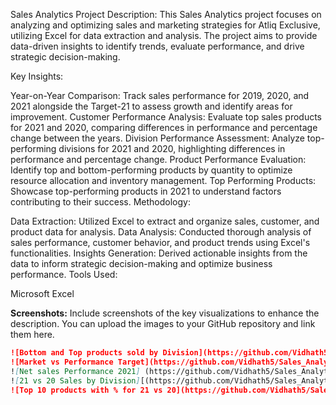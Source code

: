 Sales Analytics Project
Description:
This Sales Analytics project focuses on analyzing and optimizing sales and marketing strategies for Atliq Exclusive, utilizing Excel for data extraction and analysis. The project aims to provide data-driven insights to identify trends, evaluate performance, and drive strategic decision-making.

Key Insights:

Year-on-Year Comparison: Track sales performance for 2019, 2020, and 2021 alongside the Target-21 to assess growth and identify areas for improvement.
Customer Performance Analysis: Evaluate top sales products for 2021 and 2020, comparing differences in performance and percentage change between the years.
Division Performance Assessment: Analyze top-performing divisions for 2021 and 2020, highlighting differences in performance and percentage change.
Product Performance Evaluation: Identify top and bottom-performing products by quantity to optimize resource allocation and inventory management.
Top Performing Products: Showcase top-performing products in 2021 to understand factors contributing to their success.
Methodology:

Data Extraction: Utilized Excel to extract and organize sales, customer, and product data for analysis.
Data Analysis: Conducted thorough analysis of sales performance, customer behavior, and product trends using Excel's functionalities.
Insights Generation: Derived actionable insights from the data to inform strategic decision-making and optimize business performance.
Tools Used:

Microsoft Excel

**Screenshots:**
Include screenshots of the key visualizations to enhance the description. You can upload the images to your GitHub repository and link them here.

```markdown
![Bottom and Top products sold by Division](https://github.com/Vidhath5/Sales_Analytics_Project/blob/73edb09777dbba913d1c1813d64c76e7a02f6c54/Screenshot%202024-06-02%20112009.jpeg)
![Market vs Performance Target](https://github.com/Vidhath5/Sales_Analytics_Project/blob/73edb09777dbba913d1c1813d64c76e7a02f6c54/Screenshot%202024-06-02%20112138.jpeg))
![Net sales Performance 2021] (https://github.com/Vidhath5/Sales_Analytics_Project/blob/73edb09777dbba913d1c1813d64c76e7a02f6c54/Screenshot%202024-06-02%20112341.jpeg)
![21 vs 20 Sales by Division][(https://github.com/Vidhath5/Sales_Analytics_Project/blob/73edb09777dbba913d1c1813d64c76e7a02f6c54/Screenshot%202024-06-02%20112208.jpeg)
![Top 10 products with % for 21 vs 20](https://github.com/Vidhath5/Sales_Analytics_Project/blob/73edb09777dbba913d1c1813d64c76e7a02f6c54/Screenshot%202024-06-02%20112009.jpeg)
